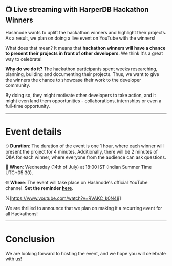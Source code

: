 ## 📺 Live streaming with HarperDB Hackathon Winners

Hashnode wants to uplift the hackathon winners and highlight their projects. As a result, we plan on doing a live event on YouTube with the winners! 

What does that mean? It means that **hackathon winners will have a chance to present their projects in front of other developers**. We think it's a great way to celebrate!

**Why do we do it?** The hackathon participants spent weeks researching, planning, building and documenting their projects. Thus, we want to give the winners the chance to showcase their work to the developer community. 

By doing so, they might motivate other developers to take action, and it might even land them opportunities - collaborations, internships or even a full-time opportunity.

---

# Event details

⏲ **Duration**: The duration of the event is one 1 hour, where each winner will present the project for 4 minutes. Additionally, there will be 2 minutes of Q&A for each winner, where everyone from the audience can ask questions.

📅 **When**: Wednesday (14th of July) at 18:00 IST (Indian Summer Time UTC+05:30).

🌐 **Where**: The event will take place on Hashnode's official YouTube channel. **Set the reminder [here](https://www.youtube.com/watch?v=RVAKC_k0N48)**.

%[https://www.youtube.com/watch?v=RVAKC_k0N48]

We are thrilled to announce that we plan on making it a recurring event for all Hackathons!

---

# Conclusion

We are looking forward to hosting the event, and we hope you will celebrate with us!
